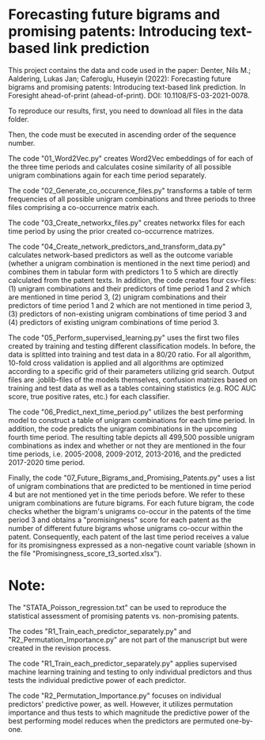 # Forecasting future bigrams and promising patents: Introducing text-based link prediction

This project contains the data and code used in the paper: Denter, Nils M.; Aaldering, Lukas Jan; Caferoglu, Huseyin (2022): Forecasting future bigrams and promising patents: Introducing text-based link prediction. In Foresight ahead-of-print (ahead-of-print). DOI: 10.1108/FS-03-2021-0078.

To reproduce our results, first, you need to download all files in the data folder.

Then, the code must be executed in ascending order of the sequence number.

The code "01_Word2Vec.py" creates Word2Vec embeddings of for each of the three time periods and calculates cosine similarity of all possible unigram combinations again for each time period separately.

The code "02_Generate_co_occurence_files.py" transforms a table of term frequencies of all possible unigram combinations and three periods to three files comprising a co-occurrence matrix each.

The code "03_Create_networkx_files.py" creates networkx files for each time period by using the prior created co-occurrence matrizes.

The code "04_Create_network_predictors_and_transform_data.py" calculates network-based predictors as well as the outcome variable (whether a unigram combination is mentioned in the next time period) and combines them in tabular form with predictors 1 to 5 which are directly calculated from the patent texts. In addition, the code creates four csv-files: (1) unigram combinations and their predictors of time period 1 and 2 which are mentioned in time period 3, (2) unigram combinations and their predictors of time period 1 and 2 which are not mentioned in time period 3, (3) predictors of non-existing unigram combinations of time period 3 and (4) predictors of existing unigram combinations of time period 3.

The code "05_Perform_supervised_learning.py" uses the first two files created by training and testing different classification models. In before, the data is splitted into training and test data in a 80/20 ratio. For all algorithm, 10-fold cross validation is applied and all algorithms are optimized according to a specific grid of their parameters utilizing grid search. Output files are .joblib-files of the models themselves, confusion matrizes based on training and test data as well as a tables containing statistics (e.g. ROC AUC score, true positive rates, etc.) for each classifier.

The code "06_Predict_next_time_period.py" utilizes the best performing model to construct a table of unigram combinations for each time period. In addition, the code predicts the unigram combinations in the upcoming fourth time period. The resulting table depicts all 499,500 possible unigram combinations as index and whether or not they are mentioned in the four time periods, i.e. 2005-2008, 2009-2012, 2013-2016, and the predicted 2017-2020 time period.

Finally, the code "07_Future_Bigrams_and_Promising_Patents.py" uses a list of unigram combinations that are predicted to be mentioned in time period 4 but are not mentioned yet in the time periods before. We refer to these unigram combinations are future bigrams. For each future bigram, the code checks whether the bigram's unigrams co-occur in the patents of the time period 3 and obtains a "promisingness" score for each patent as the number of different future bigrams whose unigrams co-occur within the patent. Consequently, each patent of the last time period receives a value for its promisingness expressed as a non-negative count variable (shown in the file "Promisingness_score_t3_sorted.xlsx").

# Note: 
The "STATA_Poisson_regression.txt" can be used to reproduce the statistical assessment of promising patents vs. non-promising patents.

The codes "R1_Train_each_predictor_separately.py" and "R2_Permutation_Importance.py" are not part of the manuscript but were created in the revision process.

The code "R1_Train_each_predictor_separately.py" applies supervised machine learning training and testing to only individual predictors and thus tests the individual predictive power of each predictor.

The code "R2_Permutation_Importance.py" focuses on individual predictors' predictive power, as well. However, it utilizes permutation importance and thus tests to which magnitude the predictive power of the best performing model reduces when the predictors are permuted one-by-one.
